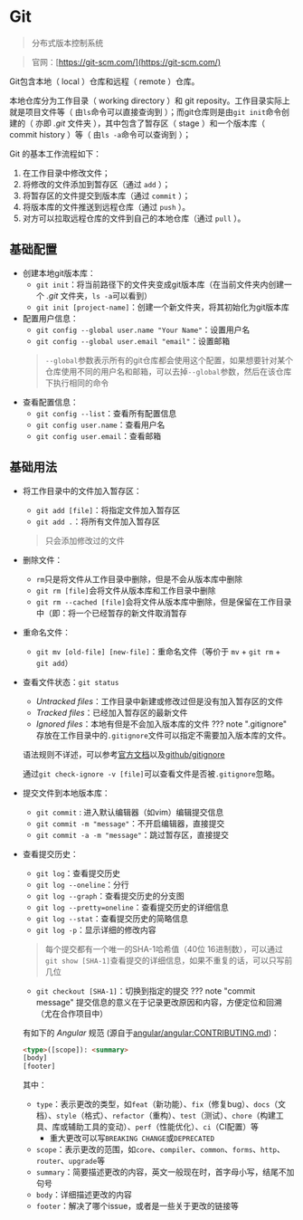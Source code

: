 # Git
> 分布式版本控制系统

> 官网：[https://git-scm.com/](https://git-scm.com/)

Git包含本地（ local ）仓库和远程（ remote ）仓库。

本地仓库分为工作目录（ working directory ）和 git reposity。工作目录实际上就是项目文件等（ 由`ls`命令可以直接查询到 ）；而git仓库则是由`git init`命令创建的（ 亦即 *.git* 文件夹 ），其中包含了暂存区（ stage ）和一个版本库（ commit history ）等（ 由`ls -a`命令可以查询到 ）；


Git 的基本工作流程如下：

1. 在工作目录中修改文件；
2. 将修改的文件添加到暂存区（通过 `add` ）；
3. 将暂存区的文件提交到版本库（通过 `commit` ）；
4. 将版本库的文件推送到远程仓库（通过 `push` ）。
5. 对方可以拉取远程仓库的文件到自己的本地仓库（通过 `pull` ）。

## 基础配置
+ 创建本地git版本库：
    + `git init`：将当前路径下的文件夹变成git版本库（在当前文件夹内创建一个 *.git* 文件夹，`ls -a`可以看到）
    + `git init [project-name]`：创建一个新文件夹，将其初始化为git版本库
+ 配置用户信息：
    + `git config --global user.name "Your Name"`：设置用户名
    + `git config --global user.email "email"`：设置邮箱
    > `--global`参数表示所有的git仓库都会使用这个配置，如果想要针对某个仓库使用不同的用户名和邮箱，可以去掉`--global`参数，然后在该仓库下执行相同的命令
+ 查看配置信息：
    + `git config --list`：查看所有配置信息
    + `git config user.name`：查看用户名
    + `git config user.email`：查看邮箱

## 基础用法
+ 将工作目录中的文件加入暂存区：
    + `git add [file]`：将指定文件加入暂存区
    + `git add .`：将所有文件加入暂存区
    > 只会添加修改过的文件
+ 删除文件：
    + `rm`只是将文件从工作目录中删除，但是不会从版本库中删除
    + `git rm [file]`会将文件从版本库和工作目录中删除
    + `git rm --cached [file]`会将文件从版本库中删除，但是保留在工作目录中（即：将一个已经暂存的新文件取消暂存
+ 重命名文件：
    + `git mv [old-file] [new-file]`：重命名文件（等价于 `mv` + `git rm` + `git add`）
+ 查看文件状态：`git status`
    + *Untracked files*：工作目录中新建或修改过但是没有加入暂存区的文件
    + *Tracked files*：已经加入暂存区的最新文件
    + *Ignored files*：本地有但是不会加入版本库的文件
??? note ".gitignore"
    存放在工作目录中的`.gitignore`文件可以指定不需要加入版本库的文件。

    语法规则不详述，可以参考[官方文档](https://git-scm.com/docs/gitignore)以及[github/gitignore](https://github.com/github/gitignore)

    通过`git check-ignore -v [file]`可以查看文件是否被`.gitignore`忽略。

+ 提交文件到本地版本库：
    + `git commit` : 进入默认编辑器（如vim）编辑提交信息
    + `git commit -m "message"`：不开启编辑器，直接提交
    + `git commit -a -m "message"`：跳过暂存区，直接提交
+ 查看提交历史：
    + `git log`：查看提交历史
    + `git log --oneline`：分行
    + `git log --graph`：查看提交历史的分支图
    + `git log --pretty=oneline`：查看提交历史的详细信息
    + `git log --stat`：查看提交历史的简略信息
    + `git log -p`：显示详细的修改内容
    > 每个提交都有一个唯一的SHA-1哈希值（40位 16进制数），可以通过`git show [SHA-1]`查看提交的详细信息，如果不重复的话，可以只写前几位
    + `git checkout [SHA-1]`：切换到指定的提交
??? note "commit message"
    提交信息的意义在于记录更改原因和内容，方便定位和回溯（尤在合作项目中）

    有如下的 *Angular* 规范 (源自于[angular/angular:CONTRIBUTING.md](https://github.com/angular/angular/blob/22b96b9/CONTRIBUTING.md))：

    ```html
    <type>([scope]): <summary>
    [body]
    [footer]
    ```
    其中：
    
    + `type`：表示更改的类型，如`feat`（新功能）、`fix`（修复bug）、`docs`（文档）、`style`（格式）、`refactor`（重构）、`test`（测试）、`chore`（构建工具、库或辅助工具的变动）、`perf`（性能优化）、`ci`（CI配置）等
        + 重大更改可以写`BREAKING CHANGE`或`DEPRECATED`
    + `scope`：表示更改的范围，如`core`、`compiler`、`common`、`forms`、`http`、`router`、`upgrade`等
    + `summary`：简要描述更改的内容，英文一般现在时，首字母小写，结尾不加句号
    + `body`：详细描述更改的内容
    + `footer`：解决了哪个issue，或者是一些关于更改的链接等

